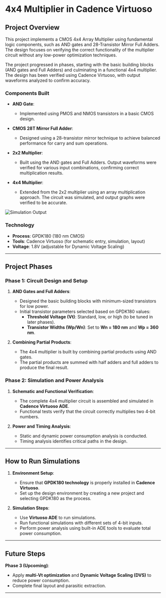 # 4x4 Multiplier in Cadence Virtuoso

## Project Overview
This project implements a CMOS 4x4 Array Multiplier using fundamental logic components, such as AND gates and 28-Transistor Mirror Full Adders. The design focuses on verifying the correct functionality of the multiplier circuit without any low-power optimization techniques.

The project progressed in phases, starting with the basic building blocks (AND gates and Full Adders) and culminating in a functional 4x4 multiplier. The design has been verified using Cadence Virtuoso, with output waveforms analyzed to confirm accuracy.

### Components Built
- **AND Gate**: 
  - Implemented using PMOS and NMOS transistors in a basic CMOS design.
  
- **CMOS 28T Mirror Full Adder**: 
  - Designed using a 28-transistor mirror technique to achieve balanced performance for carry and sum operations.
  
- **2x2 Multiplier**: 
  - Built using the AND gates and Full Adders. Output waveforms were verified for various input combinations, confirming correct multiplication results.

- **4x4 Multiplier**: 
  - Extended from the 2x2 multiplier using an array multiplication approach. The circuit was simulated, and output graphs were verified to be accurate.

![Simulation Output](https://github.com/user-attachments/assets/eb96acd6-9e12-4f74-be27-d807999b0a88)

### Technology
- **Process**: GPDK180 (180 nm CMOS)
- **Tools**: Cadence Virtuoso (for schematic entry, simulation, layout)
- **Voltage**: 1.8V (adjustable for Dynamic Voltage Scaling)

---

## Project Phases

### Phase 1: Circuit Design and Setup
1. **AND Gates and Full Adders**:
   - Designed the basic building blocks with minimum-sized transistors for low power.
   - Initial transistor parameters selected based on GPDK180 values:
     - **Threshold Voltage (Vt)**: Standard, low, or high (to be tuned in later phases).
     - **Transistor Widths (Wp/Wn)**: Set to **Wn = 180 nm** and **Wp = 360 nm**.

2. **Combining Partial Products**:
   - The 4x4 multiplier is built by combining partial products using AND gates.
   - The partial products are summed with half adders and full adders to produce the final result.

### Phase 2: Simulation and Power Analysis
1. **Schematic and Functional Verification**:
   - The complete 4x4 multiplier circuit is assembled and simulated in **Cadence Virtuoso ADE**.
   - Functional tests verify that the circuit correctly multiplies two 4-bit numbers.

2. **Power and Timing Analysis**:
   - Static and dynamic power consumption analysis is conducted.
   - Timing analysis identifies critical paths in the design.

---

## How to Run Simulations

1. **Environment Setup**:
   - Ensure that **GPDK180 technology** is properly installed in **Cadence Virtuoso**.
   - Set up the design environment by creating a new project and selecting GPDK180 as the process.

2. **Simulation Steps**:
   - Use **Virtuoso ADE** to run simulations.
   - Run functional simulations with different sets of 4-bit inputs.
   - Perform power analysis using built-in ADE tools to evaluate total power consumption.

---

## Future Steps
**Phase 3 (Upcoming)**:
- Apply **multi-Vt optimization** and **Dynamic Voltage Scaling (DVS)** to reduce power consumption.
- Complete final layout and parasitic extraction.

---

